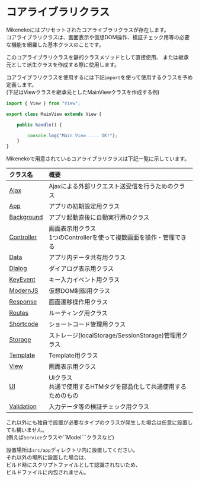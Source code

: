 # コアライブラリクラス

Mikenekoにはプリセットされたコアライブラリクラスが存在します。  
コアライブラリクラスは、画面表示や仮想DOM操作、検証チェック用等の必要な機能を網羅した基本クラスのことです。

このコアライブラリクラスを静的クラスメソッドとして直接使用、
または継承元として派生クラスを作成する際に使用します。

コアライブラリクラスを使用するには下記``import``を使って使用するクラスを予め定義します。  
(下記はViewクラスを継承元としたMainViewクラスを作成する例)

```typescript
import { View } from "View";

export class MainView extends View {

    public handle() {

        console.log("Main View .... OK!");
    }
}
```

Mikenekoで用意されているコアライブラリクラスは下記一覧に示しています。

|クラス名|概要|
|:--|:--|
|[Ajax](ajax.md)|Ajaxによる外部リクエスト送受信を行うためのクラス|
|[App](app.md)|アプリの初期設定用クラス|
|[Background](background.md)|アプリ起動直後に自動実行用のクラス|
|[Controller](controller.md)|画面表示用クラス<br>1つのControllerを使って複数画面を操作・管理できる|
|[Data](data.md)|アプリ内データ共有用クラス|
|[Dialog](datdialoga.md)|ダイアログ表示用クラス|
|[KeyEvent](keyevent.md)|キー入力イベント用クラス|
|[ModernJS](modernjs.md)|仮想DOM制御用クラス|
|[Response](response)|画面遷移操作用クラス|
|[Routes](routes.md)|ルーティング用クラス|
|[Shortcode](shortcode.md)|ショートコード管理用クラス|
|[Storage](storage.md)|ストレージ(localStorage/SessionStorage)管理用クラス|
|[Template](template.md)|Template用クラス|
|[View](view.md)|画面表示用クラス|
|[UI](ui.md)|UIクラス<br>共通で使用するHTMタグを部品化して共通使用するためのもの|
|[Validation](validation.md)|入力データ等の検証チェック用クラス|

これ以外にも独自で設置が必要なタイプのクラスが発生した場合は任意に設置しても構いません。  
(例えば``Service``クラスや``Model```クラスなど)

設置場所は``src/app``ディレクトリ内に設置してください。  
それ以外の場所に設置した場合は、  
ビルド時にスクリプトファイルとして認識されないため、  
ビルドファイルに内包されません。